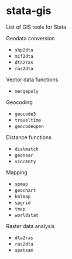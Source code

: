 stata-gis
=========

List of GIS tools for Stata

Geodata conversion
  * `shp2dta`
  * `mif2dta`
  * `dta2ras`
  * `ras2dta`

Vector data functions
  * `mergepoly`
  
Geocoding
  * `geocode3`
  * `traveltime`
  * `geocodeopen`

Distance functions
  * `distmatch`
  * `geonear`
  * `vincenty`

Mapping
  * `spmap`
  * `geochart`
  * `kmlmap`
  * `spgrid`
  * `tmap`
  * `worldstat`
  
Raster data analysis
  * `dta2ras`
  * `ras2dta`
  * `spatsam` 
